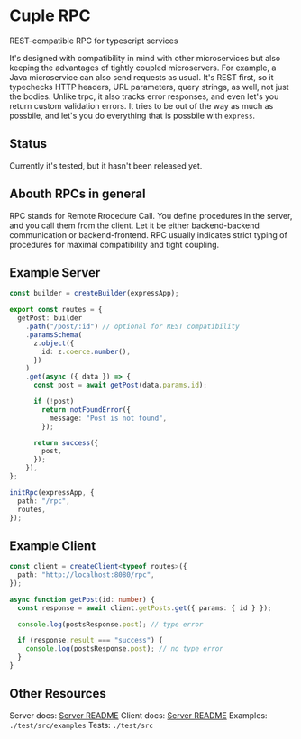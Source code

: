 # Cuple RPC

REST-compatible RPC for typescript services

It's designed with compatibility in mind with other microservices but also keeping the advantages of tightly coupled microservers. For example, a Java microservice can also send requests as usual. It's REST first, so it typechecks HTTP headers, URL parameters, query strings, as well, not just the bodies. Unlike trpc, it also tracks error responses, and even let's you return custom validation errors. It tries to be out of the way as much as possbile, and let's you do everything that is possbile with `express`.

## Status

Currently it's tested, but it hasn't been released yet.

## Abouth RPCs in general

RPC stands for Remote Rrocedure Call. You define procedures in the server, and you call them from the client.
Let it be either backend-backend communication or backend-frontend.
RPC usually indicates strict typing of procedures for maximal compatibility and tight coupling.

## Example Server

```ts
const builder = createBuilder(expressApp);

export const routes = {
  getPost: builder
    .path("/post/:id") // optional for REST compatibility
    .paramsSchema(
      z.object({
        id: z.coerce.number(),
      })
    )
    .get(async ({ data }) => {
      const post = await getPost(data.params.id);

      if (!post)
        return notFoundError({
          message: "Post is not found",
        });

      return success({
        post,
      });
    }),
};

initRpc(expressApp, {
  path: "/rpc",
  routes,
});
```

## Example Client

```ts
const client = createClient<typeof routes>({
  path: "http://localhost:8080/rpc",
});

async function getPost(id: number) {
  const response = await client.getPosts.get({ params: { id } });

  console.log(postsResponse.post); // type error

  if (response.result === "success") {
    console.log(postsResponse.post); // no type error
  }
}
```

## Other Resources

Server docs: [Server README](https://github.com/fxdave/cuple/tree/main/packages/server)
Client docs: [Server README](https://github.com/fxdave/cuple/tree/main/packages/client)
Examples: `./test/src/examples`
Tests: `./test/src`
